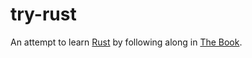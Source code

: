 # try-rust

An attempt to learn [Rust][1] by following along in [The Book][2].

[1]: https://www.rust-lang.org
[2]: https://doc.rust-lang.org/book/second-edition
